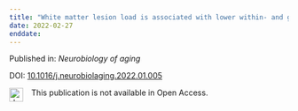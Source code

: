 ```yaml
---
title: "White matter lesion load is associated with lower within- and greater between- network connectivity across older age."
date: 2022-02-27
enddate:
---
```


Published in: *Neurobiology of aging*

DOI: [10.1016/j.neurobiolaging.2022.01.005](https://doi.org/10.1016/j.neurobiolaging.2022.01.005)

<img src="https://upload.wikimedia.org/wikipedia/commons/thumb/0/0e/Closed_Access_logo_transparent.svg/1200px-Closed_Access_logo_transparent.svg.png" alt="drawing" width="25" align="left"/> &nbsp;&nbsp;&nbsp;This publication is not available in Open Access.


